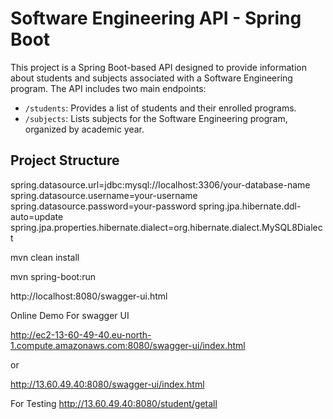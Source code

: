 # Software Engineering API - Spring Boot

This project is a Spring Boot-based API designed to provide information about students and subjects associated with a Software Engineering program. The API includes two main endpoints:

- `/students`: Provides a list of students and their enrolled programs.
- `/subjects`: Lists subjects for the Software Engineering program, organized by academic year.

## Project Structure


spring.datasource.url=jdbc:mysql://localhost:3306/your-database-name
spring.datasource.username=your-username
spring.datasource.password=your-password
spring.jpa.hibernate.ddl-auto=update
spring.jpa.properties.hibernate.dialect=org.hibernate.dialect.MySQL8Dialect


mvn clean install

mvn spring-boot:run


http://localhost:8080/swagger-ui.html


Online Demo  For swagger UI

http://ec2-13-60-49-40.eu-north-1.compute.amazonaws.com:8080/swagger-ui/index.html

or

http://13.60.49.40:8080/swagger-ui/index.html

For Testing
http://13.60.49.40:8080/student/getall



